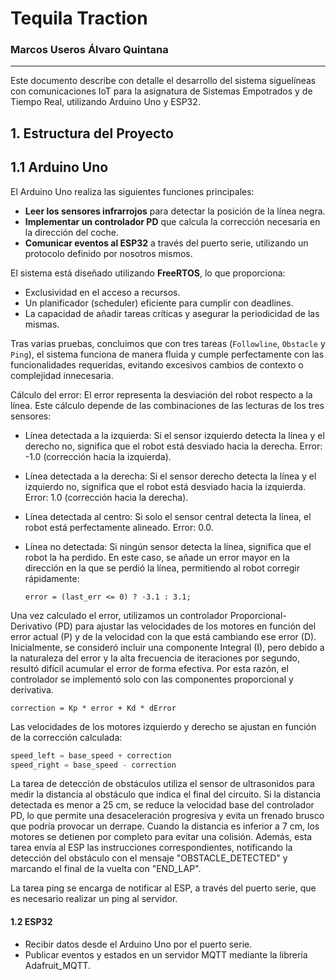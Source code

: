 # Tequila Traction
### Marcos Useros Álvaro Quintana
---
Este documento describe con detalle el desarrollo del sistema siguelíneas con comunicaciones IoT para la asignatura de Sistemas Empotrados y de Tiempo Real, utilizando Arduino Uno y ESP32.
## 1. Estructura del Proyecto
## 1.1 Arduino Uno

El Arduino Uno realiza las siguientes funciones principales:

- **Leer los sensores infrarrojos** para detectar la posición de la línea negra.
- **Implementar un controlador PD** que calcula la corrección necesaria en la dirección del coche.
- **Comunicar eventos al ESP32** a través del puerto serie, utilizando un protocolo definido por nosotros mismos.

El sistema está diseñado utilizando **FreeRTOS**, lo que proporciona:
- Exclusividad en el acceso a recursos.
- Un planificador (scheduler) eficiente para cumplir con deadlines.
- La capacidad de añadir tareas críticas y asegurar la periodicidad de las mismas.

Tras varias pruebas, concluimos que con tres tareas (`Followline`, `Obstacle` y `Ping`), el sistema funciona de manera fluida y cumple perfectamente con las funcionalidades requeridas, evitando excesivos cambios de contexto o complejidad innecesaria.

Cálculo del error: El error representa la desviación del robot respecto a la línea. Este cálculo depende de las combinaciones de las lecturas de los tres sensores:

* Línea detectada a la izquierda: Si el sensor izquierdo detecta la línea y el derecho no, significa que el robot está desviado hacia la derecha.
      Error: -1.0 (corrección hacia la izquierda).

*  Línea detectada a la derecha: Si el sensor derecho detecta la línea y el izquierdo no, significa que el robot está desviado hacia la izquierda.
      Error: 1.0 (corrección hacia la derecha).

 * Línea detectada al centro: Si solo el sensor central detecta la línea, el robot está perfectamente alineado.
      Error: 0.0.

*  Línea no detectada: Si ningún sensor detecta la línea, significa que el robot la ha perdido. En este caso, se añade un error mayor en la dirección en la que se perdió la línea, permitiendo al robot corregir rápidamente:
    ```
    error = (last_err <= 0) ? -3.1 : 3.1;
    ```
Una vez calculado el error, utilizamos un controlador Proporcional-Derivativo (PD) para ajustar las velocidades de los motores en función del error actual (P) y de la velocidad con la que está cambiando ese error (D). Inicialmente, se consideró incluir una componente Integral (I), pero debido a la naturaleza del error y la alta frecuencia de iteraciones por segundo, resultó difícil acumular el error de forma efectiva. Por esta razón, el controlador se implementó solo con las componentes proporcional y derivativa.

`correction = Kp * error + Kd * dError`

Las velocidades de los motores izquierdo y derecho se ajustan en función de la corrección calculada:

```C
speed_left = base_speed + correction
speed_right = base_speed - correction
```
La tarea de detección de obstáculos utiliza el sensor de ultrasonidos para medir la distancia al obstáculo que indica el final del circuito. Si la distancia detectada es menor a 25 cm, se reduce la velocidad base del controlador PD, lo que permite una desaceleración progresiva y evita un frenado brusco que podría provocar un derrape. Cuando la distancia es inferior a 7 cm, los motores se detienen por completo para evitar una colisión. Además, esta tarea envía al ESP las instrucciones correspondientes, notificando la detección del obstáculo con el mensaje "OBSTACLE_DETECTED" y marcando el final de la vuelta con "END_LAP".

La tarea ping se encarga de notificar al ESP, a través del puerto serie, que es necesario realizar un ping al servidor.

#### 1.2 ESP32
* Recibir datos desde el Arduino Uno por el puerto serie.
* Publicar eventos y estados en un servidor MQTT mediante la librería Adafruit_MQTT.

